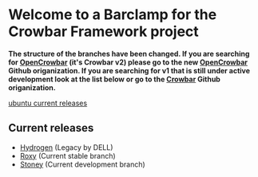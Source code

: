 # Welcome to a Barclamp for the Crowbar Framework project

**The structure of the branches have been changed. If you are searching for
[OpenCrowbar](https://github.com/OpenCrowbar) (it's Crowbar v2) please go to
the new [OpenCrowbar](https://github.com/OpenCrowbar) Github origanization.
If you are searching for v1 that is still under active development look at
the list below or go to the [Crowbar](https://github.com/Crowbar) Github
origanization.**

[ubuntu current releases](http://popularubuntuquestions.com)

## Current releases

* [Hydrogen](https://github.com/crowbar/barclamp-ubuntu-install/tree/release/hydrogen/master) (Legacy by DELL)
* [Roxy](https://github.com/crowbar/barclamp-ubuntu-install/tree/release/roxy/master) (Current stable branch)
* [Stoney](https://github.com/crowbar/barclamp-ubuntu-install/tree/release/stoney/master) (Current development branch)
